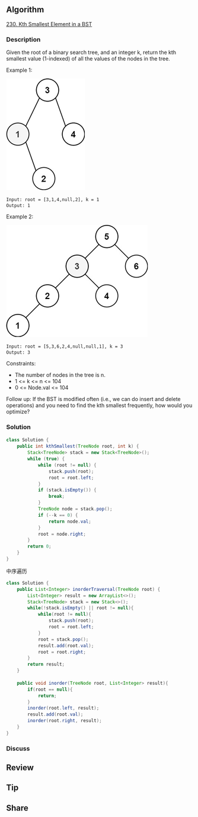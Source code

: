 ## Algorithm

[230. Kth Smallest Element in a BST](https://leetcode.com/problems/kth-smallest-element-in-a-bst)

### Description

Given the root of a binary search tree, and an integer k, return the kth smallest value (1-indexed) of all the values of the nodes in the tree.

Example 1:

![](assets/20240927-ba247d6a.png)

```
Input: root = [3,1,4,null,2], k = 1
Output: 1
```

Example 2:

![](assets/20240927-ab2fb6b9.png)

```
Input: root = [5,3,6,2,4,null,null,1], k = 3
Output: 3
```

Constraints:

- The number of nodes in the tree is n.
- 1 <= k <= n <= 104
- 0 <= Node.val <= 104

Follow up: If the BST is modified often (i.e., we can do insert and delete operations) and you need to find the kth smallest frequently, how would you optimize?

### Solution

```java
class Solution {
    public int kthSmallest(TreeNode root, int k) {
        Stack<TreeNode> stack = new Stack<TreeNode>();
        while (true) {
            while (root != null) {
                stack.push(root);
                root = root.left;
            }
            if (stack.isEmpty()) {
                break;
            }
            TreeNode node = stack.pop();
            if (--k == 0) {
                return node.val;
            }
            root = node.right;
        }
        return 0;
    }
}
```

中序遍历

```java
class Solution {
    public List<Integer> inorderTraversal(TreeNode root) {
        List<Integer> result = new ArrayList<>();
        Stack<TreeNode> stack = new Stack<>();
        while(!stack.isEmpty() || root != null){
            while(root != null){
                stack.push(root);
                root = root.left;
            }
            root = stack.pop();
            result.add(root.val);
            root = root.right;
        }
        return result;
    }

    public void inorder(TreeNode root, List<Integer> result){
        if(root == null){
            return;
        }
        inorder(root.left, result);
        result.add(root.val);
        inorder(root.right, result);
    }
}
```

### Discuss

## Review


## Tip


## Share
